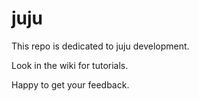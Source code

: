# juju

This repo is dedicated to juju development.

Look in the wiki for tutorials.

Happy to get your feedback.
